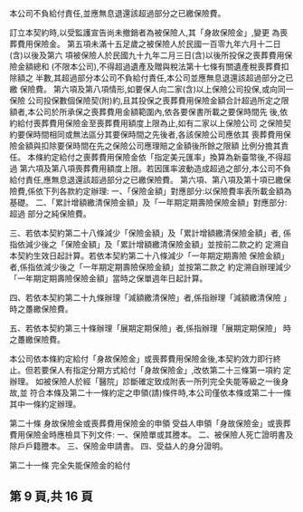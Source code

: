 本公司不負給付責任,並應無息退還該超過部分之已繳保險費。 

訂立本契約時,以受監護宣告尚未撤銷者為被保險人,其「身故保險金」,變更 為喪葬費用保險金。 第五項未滿十五足歲之被保險人於民國一百零九年六月十二日(含)以後及第六 項被保險人於民國九十九年二月三日(含)以後所投保之喪葬費用保險金額總和 (不限本公司),不得超過遺產及贈與稅法第十七條有關遺產稅喪葬費扣除額之 半數,其超過部分本公司不負給付責任,本公司並應無息退還該超過部分之已繳 保險費。 第六項及第八項情形,如要保人向二家(含)以上保險公司投保,或向同一保險 公司投保數個保險契(附)約,且其投保之喪葬費用保險金額合計超過所定之限 額者,本公司於所承保之喪葬費用金額範圍內,依各要保書所載之要保時間先 後,依約給付喪葬費用保險金至喪葬費用額度上限為止,如有二家以上保險公司 之保險契約要保時間相同或無法區分其要保時間之先後者,各該保險公司應依其 喪葬費用保險金額與扣除要保時間在先之保險公司應理賠之金額後所餘之限額 比例分擔其責任。 本條約定給付之喪葬費用保險金依「指定美元匯率」換算為新臺幣後,不得超過 第六項及第八項喪葬費用額度上限。若因匯率波動造成超過之部分,本公司不負 給付責任,應無息退還該超過部分之已繳保險費。 第六項、第八項及第十項已繳保險費,係依下列各款約定辦理: 一、「保險金額」對應部分:以保險費率表所載金額為基礎。 二、「累計增額繳清保險金額」及「一年期定期壽險保險金額」對應部分:超過 部分之純保險費。 

三、若依本契約第二十八條減少「保險金額」及「累計增額繳清保險金額」者, 係指依減少後之「保險金額」及「累計增額繳清保險金額」並按前二款之約 定溯自本契約生效日起計算。若依本契約第二十八條減少「一年期定期壽險 保險金額」者,係指依減少後之「一年期定期壽險保險金額」並按第二款之 約定溯自辦理減少「一年期定期壽險保險金額」當時之保單週年日起計算。 

四、若依本契約第二十九條辦理「減額繳清保險」者,係指辦理「減額繳清保險
」時之躉繳保險費。 

五、若依本契約第三十條辦理「展期定期保險」者,係指辦理「展期定期保險」
時之躉繳保險費。 

本公司依本條約定給付「身故保險金」或喪葬費用保險金後,本契約效力即行終 止。但若要保人有指定分期方式給付「身故保險金」,改依第二十三條第一項約 定辦理。 如被保險人於經「醫院」診斷確定致成附表一所列完全失能等級之一後身故,並 符合本條及第二十一條約定之申領(請)條件時,本公司僅依本條或第二十一條 其中一條約定辦理。 

第二十條 身故保險金或喪葬費用保險金的申領 受益人申領「身故保險金」或喪葬費用保險金時應檢具下列文件: 一、保險單或其謄本。 二、被保險人死亡證明書及除戶戶籍謄本。 三、保險金申請書。 四、受益人的身分證明。 

第二十一條 完全失能保險金的給付 

## 第 9 頁,共 16 頁
